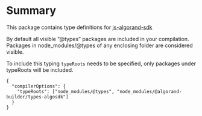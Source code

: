 # Summary

This package contains type definitions for [js-algorand-sdk](https://github.com/algorand/js-algorand-sdk)


By default all visible ”@types” packages are included in your compilation. Packages in node_modules/@types of any enclosing folder are considered visible.

To include this typing `typeRoots` needs to be specified, only packages under typeRoots will be included.

```
{
  "compilerOptions": {
    "typeRoots": ["node_modules/@types", "node_modules/@algorand-builder/types-algosdk"]
  }
}
```